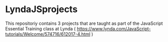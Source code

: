 # LyndaJSprojects

This repositoriy contains 3 projects that are taught as part of the JavaScript Essential Training class at Lynda ( https://www.lynda.com/JavaScript-tutorials/Welcome/574716/612017-4.html )
 